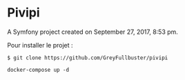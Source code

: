 Pivipi
======

A Symfony project created on September 27, 2017, 8:53 pm.




Pour installer le projet :

```
$ git clone https://github.com/GreyFullbuster/pivipi
```

```
docker-compose up -d
```

